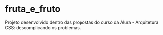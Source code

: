 # fruta_e_fruto
Projeto desenvolvido dentro das propostas do curso da Alura - Arquitetura CSS: descomplicando os problemas.
